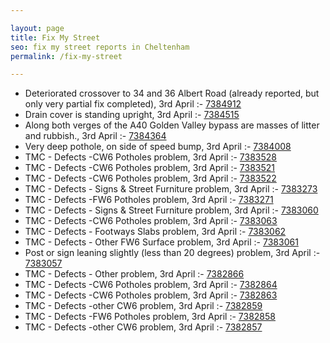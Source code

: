 ```yaml
---

layout: page
title: Fix My Street
seo: fix my street reports in Cheltenham
permalink: /fix-my-street

---
```


<!-- fix_marker starts -->

- Deteriorated crossover to 34 and 36 Albert Road (already reported, but only very partial fix completed), 3rd April :- [7384912](https://www.fixmystreet.com/report/7384912)
- Drain cover is standing upright, 3rd April :- [7384515](https://www.fixmystreet.com/report/7384515)
- Along both verges of the A40 Golden Valley bypass are masses of litter and rubbish., 3rd April :- [7384364](https://www.fixmystreet.com/report/7384364)
- Very deep pothole, on side of speed bump, 3rd April :- [7384008](https://www.fixmystreet.com/report/7384008)
- TMC - Defects -CW6 Potholes  problem, 3rd April :- [7383528](https://www.fixmystreet.com/report/7383528)
- TMC - Defects -CW6 Potholes  problem, 3rd April :- [7383521](https://www.fixmystreet.com/report/7383521)
- TMC - Defects -CW6 Potholes  problem, 3rd April :- [7383522](https://www.fixmystreet.com/report/7383522)
- TMC - Defects - Signs & Street Furniture problem, 3rd April :- [7383273](https://www.fixmystreet.com/report/7383273)
- TMC - Defects -FW6 Potholes problem, 3rd April :- [7383271](https://www.fixmystreet.com/report/7383271)
- TMC - Defects - Signs & Street Furniture problem, 3rd April :- [7383060](https://www.fixmystreet.com/report/7383060)
- TMC - Defects -CW6 Potholes  problem, 3rd April :- [7383063](https://www.fixmystreet.com/report/7383063)
- TMC - Defects - Footways Slabs problem, 3rd April :- [7383062](https://www.fixmystreet.com/report/7383062)
- TMC - Defects - Other FW6  Surface problem, 3rd April :- [7383061](https://www.fixmystreet.com/report/7383061)
- Post or sign leaning slightly (less than 20 degrees) problem, 3rd April :- [7383057](https://www.fixmystreet.com/report/7383057)
- TMC - Defects - Other problem, 3rd April :- [7382866](https://www.fixmystreet.com/report/7382866)
- TMC - Defects -CW6 Potholes  problem, 3rd April :- [7382864](https://www.fixmystreet.com/report/7382864)
- TMC - Defects -CW6 Potholes  problem, 3rd April :- [7382863](https://www.fixmystreet.com/report/7382863)
- TMC - Defects -other CW6 problem, 3rd April :- [7382859](https://www.fixmystreet.com/report/7382859)
- TMC - Defects -FW6 Potholes problem, 3rd April :- [7382858](https://www.fixmystreet.com/report/7382858)
- TMC - Defects -other CW6 problem, 3rd April :- [7382857](https://www.fixmystreet.com/report/7382857)

<!-- fix_marker ends -->